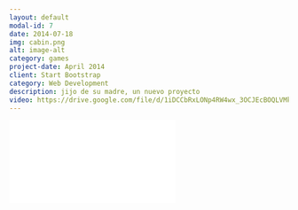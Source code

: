 ```yaml
---
layout: default
modal-id: 7
date: 2014-07-18
img: cabin.png
alt: image-alt
category: games
project-date: April 2014
client: Start Bootstrap
category: Web Development
description: jijo de su madre, un nuevo proyecto
video: https://drive.google.com/file/d/1iDCCbRxLONp4RW4wx_3OCJEcBOQLVMkG/preview
---
```


<div class="embed-responsive" style="background: url('img/portfolio/{{ post.img }}') center/cover;">
  <iframe 
    src="{{ page.video }}" 
    frameborder="0"
    allow="accelerometer; autoplay; clipboard-write; encrypted-media; gyroscope; picture-in-picture" 
    allowfullscreen
    class="w-full h-full">
  </iframe>
</div>